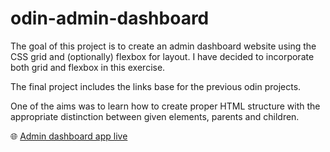 # odin-admin-dashboard

The goal of this project is to create an admin dashboard website using the CSS grid and (optionally) flexbox for layout. I have decided to incorporate both grid and flexbox in this exercise.

The final project includes the links base for the previous odin projects.

One of the aims was to learn how to create proper HTML structure with the appropriate distinction between given elements, parents and children.


🌐 [Admin dashboard app live](https://mateuszkuruc.github.io/odin-admin-dashboard/)
